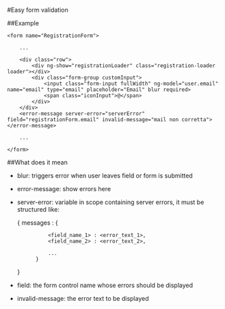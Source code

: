 #Easy form validation


##Example

    <form name="RegistrationForm">

        ...

        <div class="row">
            <div ng-show="registrationLoader" class="registration-loader loader"></div>
            <div class="form-group customInput">
                <input class="form-input fullWidth" ng-model="user.email" name="email" type="email" placeholder="Email" blur required>
                <span class="iconInput">@</span>
            </div>
        </div>
        <error-message server-error="serverError" field="registrationForm.email" invalid-message="mail non corretta"></error-message>

        ...

    </form>

##What does it mean

* blur: triggers error when user leaves field or form is submitted

* error-message: show errors here

* server-error: variable in scope containing server errors, it must be structured like:

    {
        messages : {

                <field_name_1> : <error_text_1>,
                <field_name_2> : <error_text_2>,

                ...
            }
    }


* field: the form control name whose errors should be displayed

* invalid-message: the error text to be displayed


